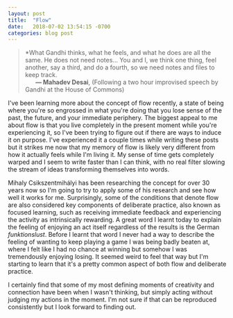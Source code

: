 ```yaml
---
layout: post
title:  "Flow"
date:   2018-07-02 13:54:15 -0700
categories: blog post
---
```


>*What Gandhi thinks, what he feels, and what he does are all the same. He does not need notes... You and I, we think one thing, feel another, say a third, and do a fourth, so we need notes and files to keep track.  
>&nbsp;&nbsp;&nbsp;&nbsp;&nbsp;&nbsp;__&mdash; Mahadev Desai__, (Following a two hour improvised speech by Gandhi at the House of Commons)

I've been learning more about the concept of flow recently, a state of being where you're so engrossed in what you're doing that you lose sense of the past, the future, and your immediate periphery. The biggest appeal to me about flow is that you live completely in the present moment while you're experiencing it, so I've been trying to figure out if there are ways to induce it on purpose. I've experienced it a couple times while writing these posts but it strikes me now that my memory of flow is likely very different from how it actually feels while I'm living it. My sense of time gets completely warped and I seem to write faster than I can think, with no real filter slowing the stream of ideas transforming themselves into words. 

Mihaly Csikszentmihályi has been researching the concept for over 30 years now so I'm going to try to apply some of his research and see how well it works for me. Surprisingly, some of the conditions that denote flow are also considered key components of deliberate practice, also known as focused learning, such as receiving immediate feedback and experiencing the activity as intrinsically rewarding. A great word I learnt today to explain the feeling of enjoying an act itself regardless of the results is the German *funktionslust*. Before I learnt that word I never had a way to describe the feeling of wanting to keep playing a game I was being badly beaten at, where I felt like I had no chance at winning but somehow I was tremendously enjoying losing. It seemed weird to feel that way but I'm starting to learn that it's a pretty common aspect of both flow and deliberate practice. 

I certainly find that some of my most defining moments of creativity and connection have been when I wasn't thinking, but simply acting without judging my actions in the moment. I'm not sure if that can be reproduced consistently but I look forward to finding out.












